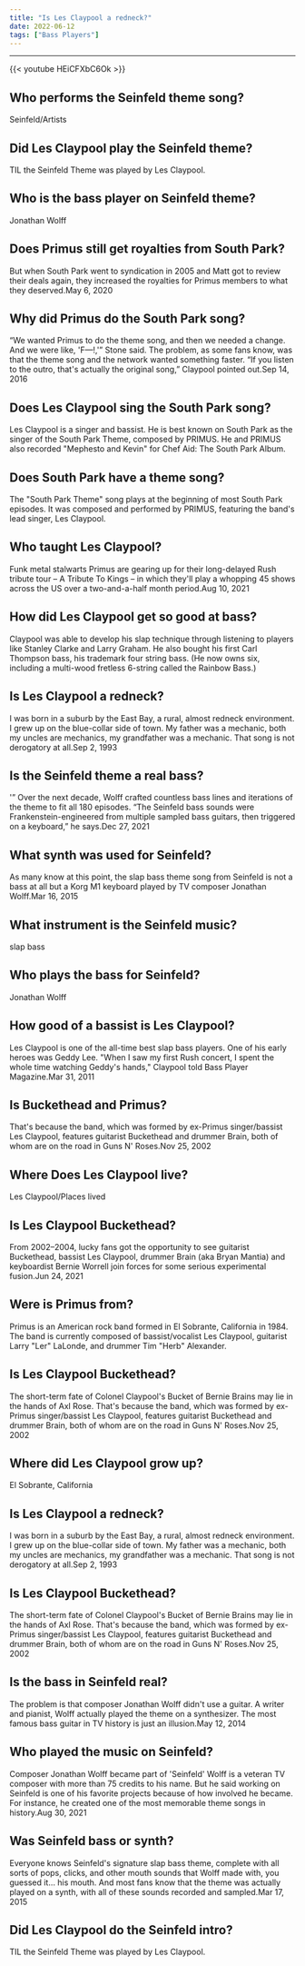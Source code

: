 ```yaml
---
title: "Is Les Claypool a redneck?"
date: 2022-06-12
tags: ["Bass Players"]
---
```


---
{{< youtube HEiCFXbC6Ok >}}
## Who performs the Seinfeld theme song?
Seinfeld/Artists

## Did Les Claypool play the Seinfeld theme?
TIL the Seinfeld Theme was played by Les Claypool.

## Who is the bass player on Seinfeld theme?
Jonathan Wolff

## Does Primus still get royalties from South Park?
But when South Park went to syndication in 2005 and Matt got to review their deals again, they increased the royalties for Primus members to what they deserved.May 6, 2020

## Why did Primus do the South Park song?
“We wanted Primus to do the theme song, and then we needed a change. And we were like, 'F—!,'” Stone said. The problem, as some fans know, was that the theme song and the network wanted something faster. “If you listen to the outro, that's actually the original song,” Claypool pointed out.Sep 14, 2016

## Does Les Claypool sing the South Park song?
Les Claypool is a singer and bassist. He is best known on South Park as the singer of the South Park Theme, composed by PRIMUS. He and PRIMUS also recorded "Mephesto and Kevin" for Chef Aid: The South Park Album.

## Does South Park have a theme song?
The "South Park Theme" song plays at the beginning of most South Park episodes. It was composed and performed by PRIMUS, featuring the band's lead singer, Les Claypool.

## Who taught Les Claypool?
Funk metal stalwarts Primus are gearing up for their long-delayed Rush tribute tour – A Tribute To Kings – in which they'll play a whopping 45 shows across the US over a two-and-a-half month period.Aug 10, 2021

## How did Les Claypool get so good at bass?
Claypool was able to develop his slap technique through listening to players like Stanley Clarke and Larry Graham. He also bought his first Carl Thompson bass, his trademark four string bass. (He now owns six, including a multi-wood fretless 6-string called the Rainbow Bass.)

## Is Les Claypool a redneck?
I was born in a suburb by the East Bay, a rural, almost redneck environment. I grew up on the blue-collar side of town. My father was a mechanic, both my uncles are mechanics, my grandfather was a mechanic. That song is not derogatory at all.Sep 2, 1993

## Is the Seinfeld theme a real bass?
'” Over the next decade, Wolff crafted countless bass lines and iterations of the theme to fit all 180 episodes. “The Seinfeld bass sounds were Frankenstein-engineered from multiple sampled bass guitars, then triggered on a keyboard,” he says.Dec 27, 2021

## What synth was used for Seinfeld?
As many know at this point, the slap bass theme song from Seinfeld is not a bass at all but a Korg M1 keyboard played by TV composer Jonathan Wolff.Mar 16, 2015

## What instrument is the Seinfeld music?
slap bass

## Who plays the bass for Seinfeld?
Jonathan Wolff

## How good of a bassist is Les Claypool?
Les Claypool is one of the all-time best slap bass players. One of his early heroes was Geddy Lee. "When I saw my first Rush concert, I spent the whole time watching Geddy's hands," Claypool told Bass Player Magazine.Mar 31, 2011

## Is Buckethead and Primus?
That's because the band, which was formed by ex-Primus singer/bassist Les Claypool, features guitarist Buckethead and drummer Brain, both of whom are on the road in Guns N' Roses.Nov 25, 2002

## Where Does Les Claypool live?
Les Claypool/Places lived

## Is Les Claypool Buckethead?
From 2002–2004, lucky fans got the opportunity to see guitarist Buckethead, bassist Les Claypool, drummer Brain (aka Bryan Mantia) and keyboardist Bernie Worrell join forces for some serious experimental fusion.Jun 24, 2021

## Were is Primus from?
Primus is an American rock band formed in El Sobrante, California in 1984. The band is currently composed of bassist/vocalist Les Claypool, guitarist Larry "Ler" LaLonde, and drummer Tim "Herb" Alexander.

## Is Les Claypool Buckethead?
The short-term fate of Colonel Claypool's Bucket of Bernie Brains may lie in the hands of Axl Rose. That's because the band, which was formed by ex-Primus singer/bassist Les Claypool, features guitarist Buckethead and drummer Brain, both of whom are on the road in Guns N' Roses.Nov 25, 2002

## Where did Les Claypool grow up?
El Sobrante, California

## Is Les Claypool a redneck?
I was born in a suburb by the East Bay, a rural, almost redneck environment. I grew up on the blue-collar side of town. My father was a mechanic, both my uncles are mechanics, my grandfather was a mechanic. That song is not derogatory at all.Sep 2, 1993

## Is Les Claypool Buckethead?
The short-term fate of Colonel Claypool's Bucket of Bernie Brains may lie in the hands of Axl Rose. That's because the band, which was formed by ex-Primus singer/bassist Les Claypool, features guitarist Buckethead and drummer Brain, both of whom are on the road in Guns N' Roses.Nov 25, 2002

## Is the bass in Seinfeld real?
The problem is that composer Jonathan Wolff didn't use a guitar. A writer and pianist, Wolff actually played the theme on a synthesizer. The most famous bass guitar in TV history is just an illusion.May 12, 2014

## Who played the music on Seinfeld?
Composer Jonathan Wolff became part of 'Seinfeld' Wolff is a veteran TV composer with more than 75 credits to his name. But he said working on Seinfeld is one of his favorite projects because of how involved he became. For instance, he created one of the most memorable theme songs in history.Aug 30, 2021

## Was Seinfeld bass or synth?
Everyone knows Seinfeld's signature slap bass theme, complete with all sorts of pops, clicks, and other mouth sounds that Wolff made with, you guessed it… his mouth. And most fans know that the theme was actually played on a synth, with all of these sounds recorded and sampled.Mar 17, 2015

## Did Les Claypool do the Seinfeld intro?
TIL the Seinfeld Theme was played by Les Claypool.

